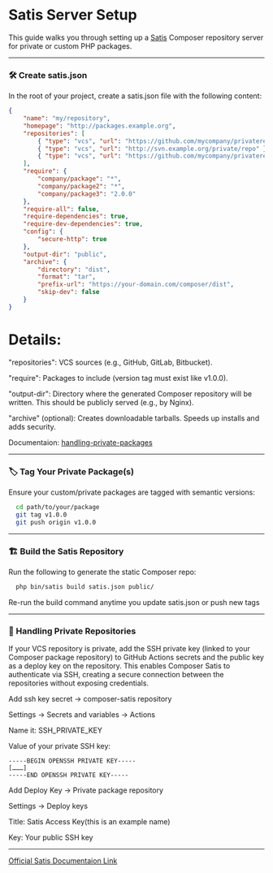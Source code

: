 # Satis Server Setup

This guide walks you through setting up a [Satis](https://getcomposer.org/doc/articles/handling-private-packages-with-satis.md) Composer repository server for private or custom PHP packages.

---

### 🛠 Create satis.json

In the root of your project, create a satis.json file with the following content:

```json
{
    "name": "my/repository",
    "homepage": "http://packages.example.org",
    "repositories": [
        { "type": "vcs", "url": "https://github.com/mycompany/privaterepo" },
        { "type": "vcs", "url": "http://svn.example.org/private/repo" },
        { "type": "vcs", "url": "https://github.com/mycompany/privaterepo2" }
    ],
    "require": {
        "company/package": "*",
        "company/package2": "*",
        "company/package3": "2.0.0"
    },
    "require-all": false,
    "require-dependencies": true,
    "require-dev-dependencies": true,
    "config": {
        "secure-http": true
    },
    "output-dir": "public",
    "archive": {
        "directory": "dist",
        "format": "tar",
        "prefix-url": "https://your-domain.com/composer/dist",
        "skip-dev": false
    }
}
```

# Details:

"repositories": VCS sources (e.g., GitHub, GitLab, Bitbucket).

"require": Packages to include (version tag must exist like v1.0.0).

"output-dir": Directory where the generated Composer repository will be written. This should be publicly served (e.g., by Nginx).

"archive" (optional): Creates downloadable tarballs. Speeds up installs and adds security.

Documentaion:
[handling-private-packages](https://getcomposer.org/doc/articles/handling-private-packages.md)

---

### 🏷 Tag Your Private Package(s)

Ensure your custom/private packages are tagged with semantic versions:

```bash
  cd path/to/your/package
  git tag v1.0.0
  git push origin v1.0.0
```

---

### 🏗 Build the Satis Repository

Run the following to generate the static Composer repo:

```bash
  php bin/satis build satis.json public/
```

Re-run the build command anytime you update satis.json or push new tags

---

### 🔐 Handling Private Repositories

If your VCS repository is private, add the SSH private key (linked to your Composer package repository) to GitHub Actions secrets and the public key as a deploy key on the repository.
This enables Composer Satis to authenticate via SSH, creating a secure connection between the repositories without exposing credentials.

Add ssh key secret → composer-satis repository

Settings → Secrets and variables → Actions

Name it: SSH_PRIVATE_KEY

Value of your private SSH key:

```text
-----BEGIN OPENSSH PRIVATE KEY-----
[………]
-----END OPENSSH PRIVATE KEY-----
```

Add Deploy Key → Private package repository

Settings → Deploy keys

Title: Satis Access Key(this is an example name)

Key: Your public SSH key

---

[Official Satis Documentaion Link](https://github.com/composer/satis)
